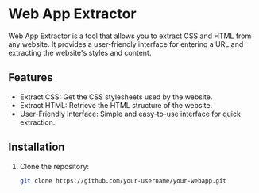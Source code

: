 # Web App Extractor

Web App Extractor is a tool that allows you to extract CSS and HTML from any website. It provides a user-friendly interface for entering a URL and extracting the website's styles and content.

## Features

- Extract CSS: Get the CSS stylesheets used by the website.
- Extract HTML: Retrieve the HTML structure of the website.
- User-Friendly Interface: Simple and easy-to-use interface for quick extraction.

## Installation

1. Clone the repository:

   ```sh
   git clone https://github.com/your-username/your-webapp.git
